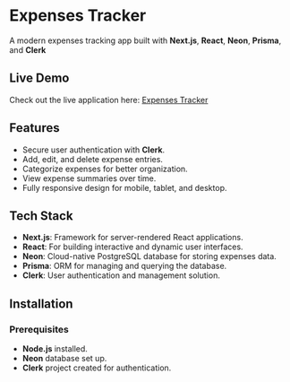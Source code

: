 # Expenses Tracker

A modern expenses tracking app built with **Next.js**, **React**, **Neon**, **Prisma**, and **Clerk** 

## Live Demo
Check out the live application here: [Expenses Tracker](https://expenses-tracker-rosy-chi.vercel.app)

## Features
- Secure user authentication with **Clerk**.
- Add, edit, and delete expense entries.
- Categorize expenses for better organization.
- View expense summaries over time.
- Fully responsive design for mobile, tablet, and desktop.

## Tech Stack
- **Next.js**: Framework for server-rendered React applications.
- **React**: For building interactive and dynamic user interfaces.
- **Neon**: Cloud-native PostgreSQL database for storing expenses data.
- **Prisma**: ORM for managing and querying the database.
- **Clerk**: User authentication and management solution.

## Installation

### Prerequisites
- **Node.js** installed.
- **Neon** database set up.
- **Clerk** project created for authentication.

  


